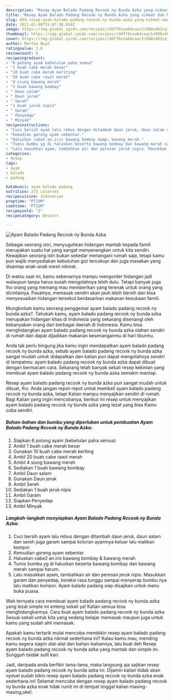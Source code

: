 ```yaml
---
description: "Resep Ayam Balado Padang Recook ny Bunda Azka yang nikmat dan Mudah Dibuat"
title: "Resep Ayam Balado Padang Recook ny Bunda Azka yang nikmat dan Mudah Dibuat"
slug: 604-resep-ayam-balado-padang-recook-ny-bunda-azka-yang-nikmat-dan-mudah-dibuat
date: 2021-01-08T15:07:38.034Z
image: https://img-global.cpcdn.com/recipes/c9dff0cea64caac5/680x482cq70/ayam-balado-padang-recook-ny-bunda-azka-foto-resep-utama.jpg
thumbnail: https://img-global.cpcdn.com/recipes/c9dff0cea64caac5/680x482cq70/ayam-balado-padang-recook-ny-bunda-azka-foto-resep-utama.jpg
cover: https://img-global.cpcdn.com/recipes/c9dff0cea64caac5/680x482cq70/ayam-balado-padang-recook-ny-bunda-azka-foto-resep-utama.jpg
author: Martha Boyd
ratingvalue: 3.6
reviewcount: 8
recipeingredient:
- "6 potong ayam kebetulan paha semua"
- "1 buah cabe merah besar"
- "10 buah cabe merah keriting"
- "20 buah cabe rawit merah"
- "4 siung bawang merah"
- "1 buah bawang bombay"
- " Daun salam"
- " Daun jeruk"
- " Sereh"
- "1 buah jeruk nipis"
- " Garam"
- " Penyedap"
- " Minyak"
recipeinstructions:
- "Cuci bersih ayam lalu rebus dengan ditambah daun jeruk, daun salam dan sereh juga garam sampai kotoran ayamnya keluar lalu matikan kompor."
- "Kemudian goreng ayam sebentar."
- "Haluskan cabe2 an.iris bawang bombay &amp; bawang merah."
- "Tumis bumbu yg di haluskan beserta bawang bombay dan bawang merah sampai harum."
- "Lalu masukkan ayam, tambahkan air dan peresan jeruk nipis. Masukkan garam dan penyedap, koreksi rasa.tunggu sampai menyerap bumbu nya lalu matikan kompor. Ayam balado padang siap disajikan untuk menu buka puasa."
categories:
- Resep
tags:
- ayam
- balado
- padang

katakunci: ayam balado padang 
nutrition: 272 calories
recipecuisine: Indonesian
preptime: "PT23M"
cooktime: "PT32M"
recipeyield: "2"
recipecategory: Dessert

---
```



![Ayam Balado Padang Recook ny Bunda Azka](https://img-global.cpcdn.com/recipes/c9dff0cea64caac5/680x482cq70/ayam-balado-padang-recook-ny-bunda-azka-foto-resep-utama.jpg)

Sebagai seorang istri, menyuguhkan hidangan mantab kepada famili merupakan suatu hal yang sangat menyenangkan untuk kita sendiri. Kewajiban seorang istri bukan sekedar menangani rumah saja, tetapi kamu pun wajib menyediakan kebutuhan gizi tercukupi dan juga masakan yang disantap anak-anak mesti nikmat.

Di waktu  saat ini, kamu sebenarnya mampu mengorder hidangan jadi walaupun tanpa harus susah mengolahnya lebih dulu. Tetapi banyak juga lho orang yang memang mau memberikan yang terenak untuk orang yang dicintainya. Pasalnya, memasak sendiri akan jauh lebih bersih dan bisa menyesuaikan hidangan tersebut berdasarkan makanan kesukaan famili. 



Mungkinkah kamu seorang penggemar ayam balado padang recook ny bunda azka?. Tahukah kamu, ayam balado padang recook ny bunda azka merupakan hidangan khas di Indonesia yang sekarang disenangi oleh kebanyakan orang dari berbagai daerah di Indonesia. Kamu bisa menghidangkan ayam balado padang recook ny bunda azka olahan sendiri di rumah dan dapat dijadikan makanan kesenanganmu di hari liburmu.

Anda tak perlu bingung jika kamu ingin mendapatkan ayam balado padang recook ny bunda azka, sebab ayam balado padang recook ny bunda azka sangat mudah untuk didapatkan dan kalian pun dapat mengolahnya sendiri di tempatmu. ayam balado padang recook ny bunda azka dapat dibuat dengan bermacam cara. Sekarang telah banyak sekali resep kekinian yang membuat ayam balado padang recook ny bunda azka semakin mantap.

Resep ayam balado padang recook ny bunda azka pun sangat mudah untuk dibuat, lho. Anda jangan repot-repot untuk membeli ayam balado padang recook ny bunda azka, tetapi Kalian mampu menyajikan sendiri di rumah. Bagi Kalian yang ingin mencobanya, berikut ini resep untuk menyajikan ayam balado padang recook ny bunda azka yang lezat yang bisa Kamu coba sendiri.

<!--inarticleads1-->

##### Bahan-bahan dan bumbu yang diperlukan untuk pembuatan Ayam Balado Padang Recook ny Bunda Azka:

1. Siapkan 6 potong ayam (kebetulan paha semua)
1. Ambil 1 buah cabe merah besar
1. Gunakan 10 buah cabe merah keriting
1. Ambil 20 buah cabe rawit merah
1. Ambil 4 siung bawang merah
1. Sediakan 1 buah bawang bombay
1. Ambil  Daun salam
1. Gunakan  Daun jeruk
1. Ambil  Sereh
1. Sediakan 1 buah jeruk nipis
1. Ambil  Garam
1. Siapkan  Penyedap
1. Ambil  Minyak




<!--inarticleads2-->

##### Langkah-langkah menyiapkan Ayam Balado Padang Recook ny Bunda Azka:

1. Cuci bersih ayam lalu rebus dengan ditambah daun jeruk, daun salam dan sereh juga garam sampai kotoran ayamnya keluar lalu matikan kompor.
1. Kemudian goreng ayam sebentar.
1. Haluskan cabe2 an.iris bawang bombay &amp; bawang merah.
1. Tumis bumbu yg di haluskan beserta bawang bombay dan bawang merah sampai harum.
1. Lalu masukkan ayam, tambahkan air dan peresan jeruk nipis. Masukkan garam dan penyedap, koreksi rasa.tunggu sampai menyerap bumbu nya lalu matikan kompor. Ayam balado padang siap disajikan untuk menu buka puasa.




Wah ternyata cara membuat ayam balado padang recook ny bunda azka yang lezat simple ini enteng sekali ya! Kalian semua bisa menghidangkannya. Cara buat ayam balado padang recook ny bunda azka Sesuai sekali untuk kita yang sedang belajar memasak maupun juga untuk kamu yang sudah ahli memasak.

Apakah kamu tertarik mulai mencoba membikin resep ayam balado padang recook ny bunda azka nikmat sederhana ini? Kalau kamu mau, mending kamu segera siapin alat-alat dan bahan-bahannya, lalu buat deh Resep ayam balado padang recook ny bunda azka yang mantab dan simple ini. Sungguh taidak sulit kan. 

Jadi, daripada anda berfikir lama-lama, maka langsung aja sajikan resep ayam balado padang recook ny bunda azka ini. Dijamin kalian tiidak akan nyesel sudah bikin resep ayam balado padang recook ny bunda azka enak sederhana ini! Selamat mencoba dengan resep ayam balado padang recook ny bunda azka enak tidak rumit ini di tempat tinggal kalian masing-masing,oke!.

